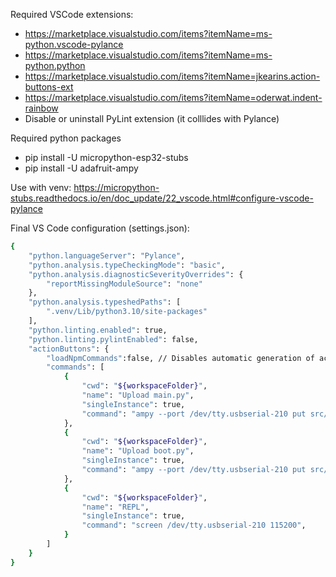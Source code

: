 Required VSCode extensions:
* https://marketplace.visualstudio.com/items?itemName=ms-python.vscode-pylance
* https://marketplace.visualstudio.com/items?itemName=ms-python.python
* https://marketplace.visualstudio.com/items?itemName=jkearins.action-buttons-ext
* https://marketplace.visualstudio.com/items?itemName=oderwat.indent-rainbow
* Disable or uninstall PyLint extension (it colllides with Pylance)

Required python packages
* pip install -U micropython-esp32-stubs
* pip install -U adafruit-ampy

Use with venv: https://micropython-stubs.readthedocs.io/en/doc_update/22_vscode.html#configure-vscode-pylance

Final VS Code configuration (settings.json):
```bash
{
    "python.languageServer": "Pylance",
    "python.analysis.typeCheckingMode": "basic",
    "python.analysis.diagnosticSeverityOverrides": {
        "reportMissingModuleSource": "none"
    },
    "python.analysis.typeshedPaths": [
        ".venv/Lib/python3.10/site-packages"
    ],
    "python.linting.enabled": true,
    "python.linting.pylintEnabled": false,
    "actionButtons": {
        "loadNpmCommands":false, // Disables automatic generation of actions for npm commands.
        "commands": [
            {
                "cwd": "${workspaceFolder}",
                "name": "Upload main.py",
                "singleInstance": true,
                "command": "ampy --port /dev/tty.usbserial-210 put src/main.py",
            },
            {
                "cwd": "${workspaceFolder}",
                "name": "Upload boot.py",
                "singleInstance": true,
                "command": "ampy --port /dev/tty.usbserial-210 put src/boot.py",
            },
            {
                "cwd": "${workspaceFolder}",
                "name": "REPL",
                "singleInstance": true,
                "command": "screen /dev/tty.usbserial-210 115200",
            }
        ]
    }
}
```
